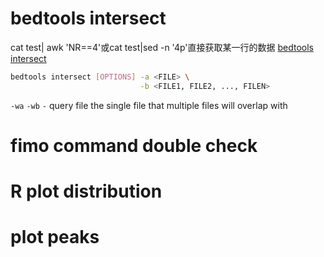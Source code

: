 # bedtools intersect
cat test| awk 'NR==4'或cat test|sed -n '4p'直接获取某一行的数据
[bedtools intersect](https://bedtools.readthedocs.io/en/latest/content/tools/intersect.html)
```bash
bedtools intersect [OPTIONS] -a <FILE> \
                             -b <FILE1, FILE2, ..., FILEN>
```
`-wa` `-wb`
`-`
query file the single file that multiple files will overlap with
# fimo command double check
# R plot distribution
# plot peaks
<!--stackedit_data:
eyJoaXN0b3J5IjpbLTg0NjA2NjQyNywtNTU0Nzc3NTYxLDE4Nj
k3MjU4MzEsMTg2MTYyMjQ2MywxMjEwNjgxNjMxLC0xNTE5OTg3
NjQyXX0=
-->